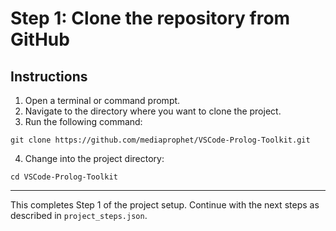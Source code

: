 # Step 1: Clone the repository from GitHub

## Instructions

1. Open a terminal or command prompt.
2. Navigate to the directory where you want to clone the project.
3. Run the following command:

```
git clone https://github.com/mediaprophet/VSCode-Prolog-Toolkit.git
```

4. Change into the project directory:

```
cd VSCode-Prolog-Toolkit
```

---

This completes Step 1 of the project setup. Continue with the next steps as described in `project_steps.json`.
